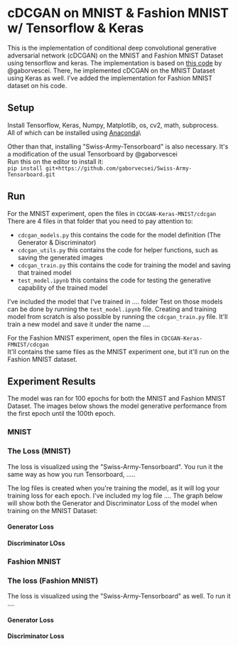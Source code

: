 # cDCGAN on MNIST & Fashion MNIST w/ Tensorflow & Keras
This is the implementation of conditional deep convolutional generative adversarial network (cDCGAN) on the MNIST and Fashion MNIST Dataset using tensorflow and keras. The implementation is based on [this code](https://github.com/gaborvecsei/CDCGAN-Keras) by @gaborvescei. There, he implemented cDCGAN on the MNIST Dataset using Keras as well. I've added the implementation for Fashion MNIST dataset on his code.

## Setup
Install Tensorflow, Keras, Numpy, Matplotlib, os, cv2, math, subprocess.\
All of which can be installed using [Anaconda](https://www.anaconda.com/distribution/)\

Other than that, installing "Swiss-Army-Tensorboard" is also necessary. It's a modification of the usual Tensorboard by @gaborvescei\
Run this on the editor to install it:\
`pip install git+https://github.com/gaborvecsei/Swiss-Army-Tensorboard.git`

## Run
For the MNIST experiment, open the files in `CDCGAN-Keras-MNIST/cdcgan`\
There are 4 files in that folder that you need to pay attention to:
* `cdcgan_models.py` this contains the code for the model definition (The Generator & Discriminator)
* `cdcgan_utils.py` this contains the code for helper functions, such as saving the generated images
* `cdcgan_train.py` this contains the code for training the model and saving that trained model
* `test_model.ipynb` this contains the code for testing the generative capability of the trained model

I've included the model that I've trained in .... folder
Test on those models can be done by running the `test_model.ipynb` file. 
Creating and training model from scratch is also possible by running the `cdcgan_train.py` file. It'll train a new model and save it under the name ....

For the Fashion MNIST experiment, open the files in `CDCGAN-Keras-FMNIST/cdcgan`\
It'll contains the same files as the MNIST experiment one, but it'll run on the Fashion MNIST dataset.

## Experiment Results
The model was ran for 100 epochs for both the MNIST and Fashion MNIST Dataset. The images below shows the model generative performance from the first epoch until the 100th epoch.

### MNIST

### The Loss (MNIST)
The loss is visualized using the "Swiss-Army-Tensorboard". You run it the same way as how you run Tensorboard, .....

The log files is created when you're training the model, as it will log your training loss for each epoch. I've included my log file ....
The graph below will show both the Generator and Discriminator Loss of the model when training on the MNIST Dataset:
#### Generator Loss
#### Discriminator LOss

### Fashion MNIST

### The loss (Fashion MNIST)
The loss is visualized using the "Swiss-Army-Tensorboard" as well. To run it ....

#### Generator Loss
#### Discriminator Loss
